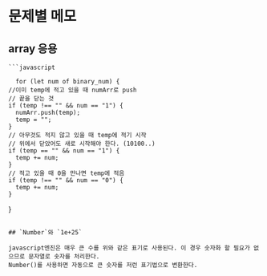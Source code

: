 # 문제별 메모

## array 응용

    ```javascript

      for (let num of binary_num) {
    //이미 temp에 적고 있을 때 numArr로 push
    // 끝을 닫는 것
    if (temp !== "" && num == "1") {
      numArr.push(temp);
      temp = "";
    }
    // 아무것도 적지 않고 있을 때 temp에 적기 시작
    // 위에서 닫았어도 새로 시작해야 한다. (10100..)
    if (temp == "" && num == "1") {
      temp += num;
    }
    // 적고 있을 때 0을 만나면 temp에 적음
    if (temp !== "" && num == "0") {
      temp += num;
    }

}
``` - 1001 사이의 0을 구할 때 array.length로 카운트

## `Number`와 `1e+25`

javascript엔진은 매우 큰 수를 위와 같은 표기로 사용된다. 이 경우 숫자화 할 필요가 없으므로 문자열로 솟자를 처리한다.
Number()를 사용하면 자동으로 큰 숫자를 저런 표기법으로 변환한다.
